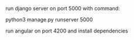 run django server on port 5000 with command:

python3 manage.py runserver 5000

run angular on port 4200 and install dependencies